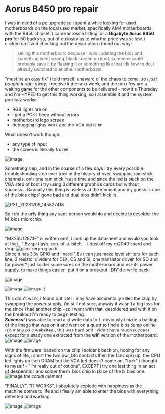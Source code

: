 # Aorus B450 pro repair
I was in need of a pc upgrade so i spent a while looking for used motherboards on the local used market, specifically AM4 motherboards with the B450 chipset.
I came across a listing for a **Gigabyte Aorus B450 pro** for 50 bucks so, out of curiosity as to why the price was so low, i clicked on it and checking out the description
i found out why:
> selling this motherboard because i was updating the bios and something went wrong, black screen on boot, someone could probably save it by flashing it or something like that idk how to do, i already switched to another motherboard.   
 
"must be an easy fix" i told myself, unaware of the chaos to come, _so i just bought it right away_.
I receive it the next week, and the next few are a waiting game for the other components to be delivered - now it's Thursday and i'm HYPED to get this thing working, so i assemble it and
the system _partially_ works:
- RGB lights are on
- i get a POST beep without errors
- motherboard logo screen
- debugging lights work and the VGA led is on   

What doesn't work though:
- any type of input
- the screen is literally frozen

![image](https://github.com/bassusteur/aorus-b450-pro-repair/assets/42449683/dde4f5c5-d992-4644-be69-05d249c1c656)


Something's up, and in the course of a few days i try every possible troubleshooting step ever tried in the history of ever, swapping ram stick channels, only one ram stick in at a time and
since the led is stuck on the VGA step of boot i try using 3 different graphics cards but without success... Basically this thing is useless at the moment and my guess is one of the bios chips' gone bad and dual bios didn't kick in.

![PXL_20231209_145827418](https://github.com/bassusteur/aorus-b450-pro-repair/assets/42449683/9e3621ea-26dc-4c49-b846-50c384326e99)


So i do the only thing any sane person would do and decide to desolder the M_bios microchip.

![image](https://github.com/bassusteur/aorus-b450-pro-repair/assets/42449683/5ba04fd8-2997-4cb4-b5a4-b46f5b64a975)

"MX25U12873F" is written on it, i look up the datasheet and would you look at that.. 1.8v spi flash. son. of. a. bitch. - i dust off my rp2040 board and drop ![pico-serprog](https://github.com/kukrimate/pico-serprog) on it.  
Since it has 3.3v GPIO and i need 1.8v i can just make level shifters for each line, 3 resistor dividers for CLK, CS and SI, one transistor driven for SO and for power? 
just solder some wires on the motherboard and use its power supply, to make things easier i put it on a breakout i DIY'd a while back.

![image](https://github.com/bassusteur/aorus-b450-pro-repair/assets/42449683/2743f70c-15e5-445e-a6d1-3a8ac5169821)

![image](https://github.com/bassusteur/aorus-b450-pro-repair/assets/42449683/e2629bcd-a7dd-4b2f-bebb-d75d8171e764)
![image](https://github.com/bassusteur/aorus-b450-pro-repair/assets/42449683/d5ca06b4-5a2c-48e1-ba2b-291c80cd7778)
:(   

This didn't work, i found out later i may have accidentally killed the chip by swapping the power supply, i'm still not sure, anyway it wasn't a big loss for me since i had another chip - so i went with that, desoldered and with it on the breakout i'm ready to begin testing.   
_**Success!**_ i was able to read and write data to it, obviously i made a backup of the image that was on it and went on a quest to find a bios dump online (so many paid websites), this was hard and i didn't have much success except for a shady one extracted from the **wifi** version of the motherboard.   
![image](https://github.com/bassusteur/aorus-b450-pro-repair/assets/42449683/033f8747-be51-422e-abc4-cfdd6a84b4c5)
![image](https://github.com/bassusteur/aorus-b450-pro-repair/assets/42449683/6bb7a718-bae4-452e-947e-32ce86fee3cb)

With the firmware loaded on the chip i solder it back on, hoping for any signs of life, i short the two pwr_btn contacts then the fans spin up, the CPU led lights up then DRAM but the VGA led doesn't come on, "fuck" i thought to myself - "i'm really out of options",
EXCEPT i try one last thing in an act of desperation and solder the m_bios chip in place of the b_bios one.
![image](https://github.com/bassusteur/aorus-b450-pro-repair/assets/42449683/b55c3243-85ce-445c-8528-af8d28f6d904)
_the actual moment_   

"FINALLY", "IT WORKS", i absolutely explode with happiness as the machine comes to life and i finally am able to enter the bios with everything detected and working.

![image](https://github.com/bassusteur/aorus-b450-pro-repair/assets/42449683/25911ba3-2aed-46df-a765-5be4c638ba28)
![image](https://github.com/bassusteur/aorus-b450-pro-repair/assets/42449683/bda7b783-39e9-48e7-ab07-d6cb56923fda)

